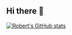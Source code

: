 ## Hi there 👋
[![Robert's GitHub stats](https://github-readme-stats.vercel.app/api?username=anuraghazra)](https://github.com/anuraghazra/github-readme-stats)
